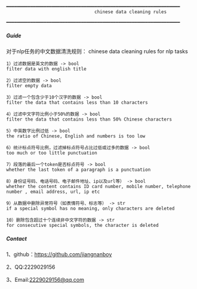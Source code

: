                                 ━━━━━━━━━━━━━━━━━━━━━━━━━━━━━━━━━━━━━━━━━━━━━━━━━━━━━━━━━━━━━━━━━
                                     chinese data cleaning rules
                                ━━━━━━━━━━━━━━━━━━━━━━━━━━━━━━━━━━━━━━━━━━━━━━━━━━━━━━━━━━━━━━━━━

##### Guide
对于nlp任务的中文数据清洗规则：
chinese data cleaning rules for nlp tasks

    1）过滤数据是英文的数据 -> bool
    filter data with english title
    
    2）过滤空的数据 -> bool
    filter empty data
    
    3）过滤一个包含少于10个汉字的数据 -> bool
    filter the data that contains less than 10 characters
    
    4）过滤中文字符比例小于50%的数据 -> bool
    filter the data that contains less than 50% Chinese characters
    
    5）中英数字比例过低 -> bool
    the ratio of Chinese, English and numbers is too low
    
    6）统计标点符号比例，过滤掉标点符号占比过低或过多的数据 -> bool
    too much or too little punctuation
    
    7）段落的最后一个token是否标点符号 -> bool
    whether the last token of a paragraph is a punctuation
    
    8）身份证号码、电话号码、电子邮件地址、ip以及url等） -> bool
    whether the content contains ID card number, mobile number, telephone number , email address, url, ip etc
    
    9）从数据中删除异常符号（如表情符号、标志等） -> str
    if a special symbol has no meaning, only characters are deleted
    
    10）删除包含超过十个连续非中文字符的数据 -> str
    for consecutive special symbols, the character is deleted

##### Contact

1、github：https://github.com/jiangnanboy

2、QQ:2229029156

3、Email:2229029156@qq.com


